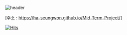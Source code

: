 ![header](https://capsule-render.vercel.app/api?type=transparent&color=gradient&height=100&section=header&text=HaSeungwon&fontSize=40&animation=twinkling)


[주소 : https://ha-seungwon.github.io/Mid-Term-Project/]

[![Hits](https://hits.seeyoufarm.com/api/count/incr/badge.svg?url=https%3A%2F%2Fha-seungwon.github.io%2FMid-Term-Project%2F&count_bg=%2379C83D&title_bg=%23555555&icon=&icon_color=%23E7E7E7&title=hits&edge_flat=false)](https://hits.seeyoufarm.com)
